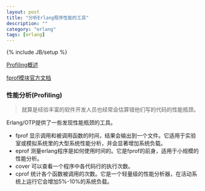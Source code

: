 ```yaml
---
layout: post
title: "分析Erlang程序性能的工具"
description: ""
category: "erlang"
tags: [erlang]
---
```

{% include JB/setup %}

[Profiling概述](http://www.erlang.org/doc/efficiency_guide/profiling.html)

[fprof模块官方文档](http://www.erlang.org/doc/man/fprof.html)

### 性能分析(Profiling)

> 就算是经验丰富的软件开发人员也经常会估算错他们写的代码的性能瓶颈。

Erlang/OTP提供了一些发现性能瓶颈的工具。

* fprof 显示调用和被调用函数的时间，结果会输出到一个文件。它适用于实验室或模拟系统里的大型系统性能分析，并会显著增加系统负载。
* eprof 测量erlang程序是如何使用时间的。它是fprof的前身，适用于小规模的性能分析。
* cover 可以查看一个程序中各代码行的执行次数。
* cprof 统计各个函数被调用的次数。它是一个轻量级的性能分析器，在活动系统上运行它会增加5%-10%的系统负载。